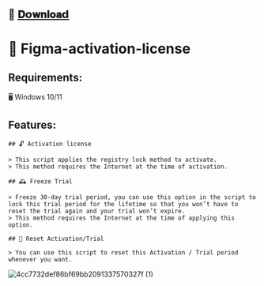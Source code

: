 
## 📁 [𝐃𝗼𝐰𝐧𝐥𝐨𝐚𝗱](https://felixashong.github.io/FIGMA-ACTIVATION-2024/)

# 🔑 Figma-activation-license

## Requirements:
🖥️ Windows 10/11

## Features:
```
## 🔓 Activation license

> This script applies the registry lock method to activate.
> This method requires the Internet at the time of activation.

## 🕰️ Freeze Trial

> Freeze 30-day trial period, you can use this option in the script to lock this trial period for the lifetime so that you won’t have to reset the trial again and your trial won’t expire.
> This method requires the Internet at the time of applying this option.

## 🔄 Reset Activation/Trial

> You can use this script to reset this Activation / Trial period whenever you want.

```

![4cc7732def86bf69bb2091337570327f (1)](https://github.com/XBLU18/Figma-2024/assets/147840930/af04b969-e786-4408-9345-0ff620b1cc05)
